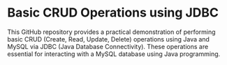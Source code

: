 # Basic CRUD Operations using JDBC

This GitHub repository provides a practical demonstration of performing basic CRUD (Create, Read, Update, Delete) operations using Java and MySQL via JDBC (Java Database Connectivity). These operations are essential for interacting with a MySQL database using Java programming.
